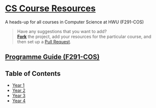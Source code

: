 # [CS Course Resources](https://hwtechclub.github.io/CS-Course-Resources/)

A heads-up for all courses in Computer Science at HWU (F291-COS)

> Have any suggestions that you want to add? <br />
> [**Fork**](https://github.com/HWTechClub/CS-Course-Resources/fork) the project, add your resources for the particular course, and then set up a [Pull Request](https://github.com/HWTechClub/CS-Course-Resources/pulls).

## [Programme Guide (F291-COS)](https://www.hw.ac.uk/documents/pams/202122/F291-COS_202122.pdf)

## Table of Contents

- [Year 1](Year1.md)
- [Year 2](Year2.md)
- [Year 3](Year3.md)
- [Year 4](Year4.md)

